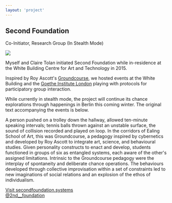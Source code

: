 ```yaml
---
layout: 'project'
---
```


<h2>Second Foundation</h2>
<p class="title">Co-Initiator, Research Group (In Stealth Mode)</p>

<img src="/images/secondfoundation.jpg" class="circle">

Myself and Claire Tolan initiated Second Foundation while in-residence at the White Building Centre for Art and Technology in 2015.

Inspired by Roy Ascott's [Groundcourse](https://frieze.com/article/degree-zero), we hosted events at the White Building and the <a href="http://www.spacestudios.org.uk/art-technology/second-foundation-at-the-goethe-institute/" target="_blank">Goethe Institute London</a> playing with protocols for participatory group interaction.

While currently in stealth mode, the project will continue its chance explorations through happenings in Berlin this coming winter. The original text accompanying the events is below.

<p class="details">A person pushed on a trolley down the hallway, allowed ten-minute
speaking intervals; tennis balls thrown against an unstable surface, the
sound of collision recorded and played on loop. In the corridors of
Ealing School of Art, this was Groundcourse, a pedagogy inspired by
cybernetics and developed by Roy Ascott to integrate art, science, and
behavioural studies. Given personality constructs to enact and develop,
students functioned in groups of six as entangled systems, each aware of
the other's assigned limitations. Intrinsic to the Groundcourse pedagogy
were the interplay of spontaneity and deliberate chance operations. The
behaviours developed through collective improvisation within a set of
constraints led to new imaginations of social relations and an explosion
of the ethos of individualism.</p>

<p>
	<a href="http://secondfoundation.systems" target="_blank">Visit secondfoundation.systems</a><br>
	<a href="http://twitter.com/2nd__foundation" target="_blank">@2nd__foundation</a>
</p>